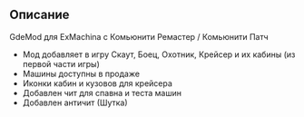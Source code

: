 ## Описание

GdeMod для ExMachina с Комьюнити Ремастер / Комьюнити Патч

* Мод добавляет в игру Скаут, Боец, Охотник, Крейсер и их кабины (из первой части игры)
* Машины доступны в продаже
* Иконки кабин и кузовов для крейсера
* Добавлен чит для спавна и теста машин
* Добавлен античит (Шутка)
